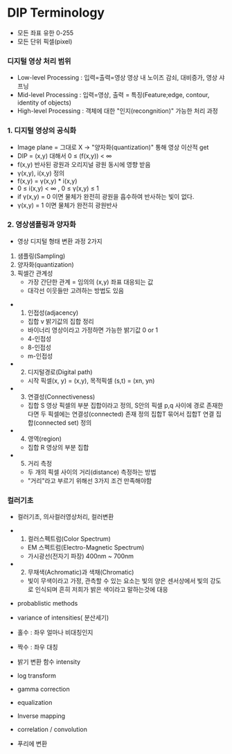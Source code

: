 # DIP Terminology

- 모든 좌표 유한 0-255
- 모든 단위 픽셀(pixel)

### 디지털 영상 처리 범위
- Low-level Processing : 입력=출력=영상 영상 내 노이즈 감쇠, 대비증가, 영상 샤프닝
- Mid-level Processing : 입력=영상, 출력 = 특징(Feature;edge, contour, identity of objects)
- High-level Processing : 객체에 대한 "인지(recongnition)" 가능한 처리 과정

### 1. 디지털 영상의 공식화
- Image plane = 그대로 X -> "양자화(quantization)" 통해 영상 이산적 get
- DIP = (x,y) 대해서 0 ≤ (f(x,y)) < ∞
- f(x,y) 반사된 광원과 오리지널 광원 동시에 영향 받음
- γ(x,y), i(x,y) 정의
- f(x,y) = γ(x,y) * i(x,y)
- 0 ≤ i(x,y) < ∞ , 0 ≤ γ(x,y) ≤ 1 
- if γ(x,y) = 0 이면 물체가 완전히 광원을 흡수하여 반사하는 빛이 없다.
- γ(x,y) = 1 이면 물체가 완전히 광원반사

### 2. 영상샘플링과 양자화
- 영상 디지털 형태 변환 과정 2가지
 1. 샘플링(Sampling)
 2. 양자화(quantization)
 3. 픽셀간 관계성  
    - 가장 간단한 관계 = 임의의 (x,y) 좌표 대응되는 값
    - 대각선 이웃들만 고려하는 방법도 있음 

- 1) 인접성(adjacency)
    - 집합 v 밝기값의 집합 정리 
    - 바이너리 영상이라고 가정하면 가능한 밝기값 0 or 1
    - 4-인접성
    - 8-인접성
    - m-인접성

- 2) 디지털경로(Digital path)
    - 시작 픽셀(x, y) = (x,y), 목적픽셀 (s,t) = (xn, yn)

- 3) 연결성(Connectiveness)
    - 집합 S 영상 픽셀의 부분 집합이라고 정의, S안의 픽셀 p,q 사이에 경로 존재한다면 두 픽셀에는 연결성(connected) 존재 정의
    집합T 묶어서 집합T 연결 집합(connected set) 정의

- 4) 영역(region)
    - 집합 R 영상의 부분 집합
- 5) 거리 측정
    - 두 개의 픽셀 사이의 거리(distance) 측정하는 방법
    - "거리"라고 부르기 위해선 3가지 조건 만족해야함
    

### 컬러기초
- 컬러기초, 의사컬러영상처리, 컬러변환

- 1) 컬러스펙트럼(Color Spectrum)
    - EM 스펙트럼(Electro-Magnetic Spectrum)
    - 가시광선(전자기 파장) 400nm ~ 700nm

- 2) 무채색(Achromatic)과 색채(Chromatic)
    -  빛이 무색이라고 가정, 관측할 수 있는 요소는 빛의 양은 센서상에서 빛의 강도로 인식되며 흔히 저희가 밝은 색이라고 말하는것에 대응

- probablistic methods
- variance of intensities( 분산세기)
- 홀수 : 좌우 얼마나 비대칭인지
- 짝수 : 좌우 대칭
- 밝기 변환 함수 intensity
- log transform
- gamma correction
- equalization
- Inverse mapping
- correlation / convolution
- 푸리에 변환
